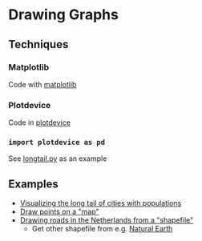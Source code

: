 # Drawing Graphs

## Techniques

### Matplotlib

Code with [matplotlib](ScrapingLecture/GraphExamples/Word_Frequencies/README.md#method-1-matplotlib)

### Plotdevice

Code in [plotdevice](ScrapingLecture/GraphExamples/Word_Frequencies/README.md#method-2-plotdevice)

### `import plotdevice as pd`

See [longtail.py](ScrapingLecture/GraphExamples/) as an example

## Examples

- [Visualizing the long tail of cities with populations](ScrapingLecture/GraphExamples/README.md)
- [Draw points on a "map"](ScrapingLecture/GraphExamples/worldmap.pv)
- [Drawing roads in the Netherlands from a "shapefile"](ScrapingLecture/GraphExamples/Roads_in_Netherlands/README.md)
	- Get other shapefile from e.g. [Natural Earth](http://www.naturalearthdata.com/features/)
